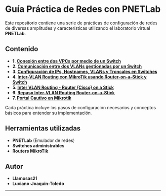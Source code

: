 # Guía Práctica de Redes con PNETLab

Este repositorio contiene una serie de prácticas de configuración de redes de diversas amplitudes y características utilizando el laboratorio virtual **PNETLab**.

## Contenido

- **1. [Conexión entre dos VPCs por medio de un Switch](/1-Conexión-entre-dos-VPCs-por-medio-de-un-Switch.md)**
- **2. [Comunicación entre dos VLANs gestionadas por un Switch](2-Comunicación-entre-dos-VLANs-gestionadas-por-un-Switch.md)**
- **3. [Configuración de IPs, Hostnames, VLANs y Troncales en Switches](3-Configuración-de-IPs-Hostnames-VLANs-y-Troncales-en-Switches.md)**
- **4. [Inter-VLAN Routing con MikroTik usando Router-on-a-Stick y Switch](4-Inter-VLAN-Routing-con-MikroTik-usando-Router-on-a-Stick-y-Switch.md)**
- **5. [Inter VLAN Routing - Router (Cisco) on a Stick](5-Inter-VLAN-Routing-Router-(Cisco)-on-a-Stick.md)**
- **6. [Repaso Inter-VLAN Routing Router-on-a-Stick](6-Repaso-Inter-VLAN-Routing-Router-on-a-Stick.md)**
- **7. [Portal Cautivo en Mikrotik](7-Portal-Cautivo-en-Mikrotik.md)**

Cada práctica incluye los pasos de configuración necesarios y conceptos básicos para entender su implementación.

## Herramientas utilizadas

- **PNETLab** (Emulador de redes)
- **Switches administrables**
- **Routers MikroTik**

## Autor

- **Llamosas21**
- **Luciano-Joaquin-Toledo**
---

